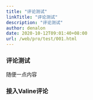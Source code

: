 ```yaml
---
title: "评论测试"
linkTitle: "评论测试"
description: "评论测试"
author: denalon
date: 2020-10-12T09:01:40+08:00
url: /web/pro/test/001.html
---
```


### 评论测试


随便一点内容



### 接入Valine评论